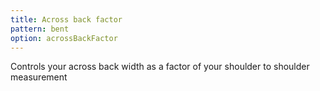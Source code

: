```yaml
---
title: Across back factor
pattern: bent
option: acrossBackFactor
---
```


Controls your across back width as a factor of your shoulder to shoulder measurement

